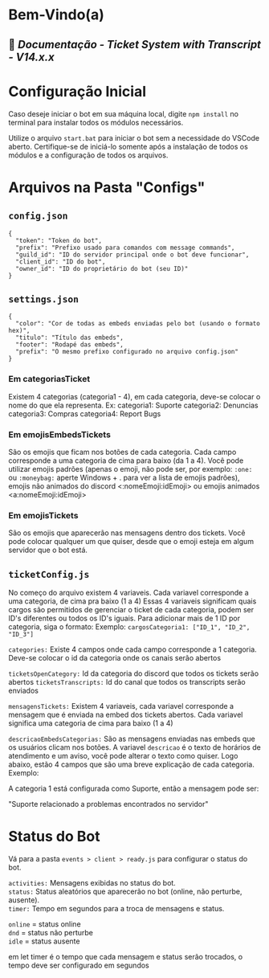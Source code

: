 # Bem-Vindo(a)
## 👑 _Documentação - Ticket System with Transcript - V14.x.x_

# Configuração Inicial

Caso deseje iniciar o bot em sua máquina local, digite `npm install` no terminal para instalar todos os módulos necessários.

Utilize o arquivo `start.bat` para iniciar o bot sem a necessidade do VSCode aberto. Certifique-se de iniciá-lo somente após a instalação de todos os módulos e a configuração de todos os arquivos.

# Arquivos na Pasta "Configs"

## `config.json`

```
{
  "token": "Token do bot",
  "prefix": "Prefixo usado para comandos com message commands",
  "guild_id": "ID do servidor principal onde o bot deve funcionar",
  "client_id": "ID do bot",
  "owner_id": "ID do proprietário do bot (seu ID)"
}
```

## `settings.json`

```
{
  "color": "Cor de todas as embeds enviadas pelo bot (usando o formato hex)",
  "titulo": "Título das embeds",
  "footer": "Rodapé das embeds",
  "prefix": "O mesmo prefixo configurado no arquivo config.json"
}
```

### Em categoriasTicket

Existem 4 categorias (categoria1 - 4), em cada categoria, deve-se colocar o nome do que ela representa. Ex:
categoria1: Suporte
categoria2: Denuncias
categoria3: Compras
categoria4: Report Bugs

### Em emojisEmbedsTickets

São os emojis que ficam nos botões de cada categoria. Cada campo corresponde a uma categoria de cima para baixo (da 1 a 4). Você pode utilizar emojis padrões (apenas o emoji, não pode ser, por exemplo: `:one:` ou `:moneybag:` aperte Windows + . para ver a lista de emojis padrões), emojis não animados do discord <:nomeEmoji:idEmoji> ou emojis animados <a:nomeEmoji:idEmoji>

### Em emojisTickets

São os emojis que aparecerão nas mensagens dentro dos tickets. Você pode colocar qualquer um que quiser, desde que o emoji esteja em algum servidor que o bot está.

## `ticketConfig.js`

No começo do arquivo existem 4 variaveis. Cada variavel corresponde a uma categoria, de cima pra baixo (1 a 4)
Essas 4 variaveis significam quais cargos são permitidos de gerenciar o ticket de cada categoria, podem ser ID's diferentes ou todos os ID's iguais. Para adicionar mais de 1 ID por categoria, siga o formato: 
Exemplo: `cargosCategoria1: ["ID_1", "ID_2", "ID_3"]`

`categories:` Existe 4 campos onde cada campo corresponde a 1 categoria. Deve-se colocar o id da categoria onde os canais serão abertos

`ticketsOpenCategory:` Id da categoria do discord que todos os tickets serão abertos
`ticketsTranscripts:` Id do canal que todos os transcripts serão enviados

`mensagensTickets:` Existem 4 variaveis, cada variavel corresponde a mensagem que é enviada na embed dos tickets abertos. Cada variavel significa uma categoria de cima para baixo (1 a 4)

`descricaoEmbedsCategorias:` São as mensagens enviadas nas embeds que os usuários clicam nos botões. A variavel `descricao` é o texto de horários de atendimento e um aviso, você pode alterar o texto como quiser.
Logo abaixo, estão 4 campos que são uma breve explicação de cada categoria. Exemplo:

A categoria 1 está configurada como Suporte, então a mensagem pode ser:

"Suporte relacionado a problemas encontrados no servidor"

# Status do Bot

Vá para a pasta `events > client > ready.js` para configurar o status do bot.

`activities:` Mensagens exibidas no status do bot.<br>
`status:` Status aleatórios que aparecerão no bot (online, não perturbe, ausente).<br>
`timer:` Tempo em segundos para a troca de mensagens e status.<br>

`online` = status online<br>
`dnd` = status não perturbe<br>
`idle` = status ausente<br>

em let timer é o tempo que cada mensagem e status serão trocados, o tempo deve ser configurado em segundos